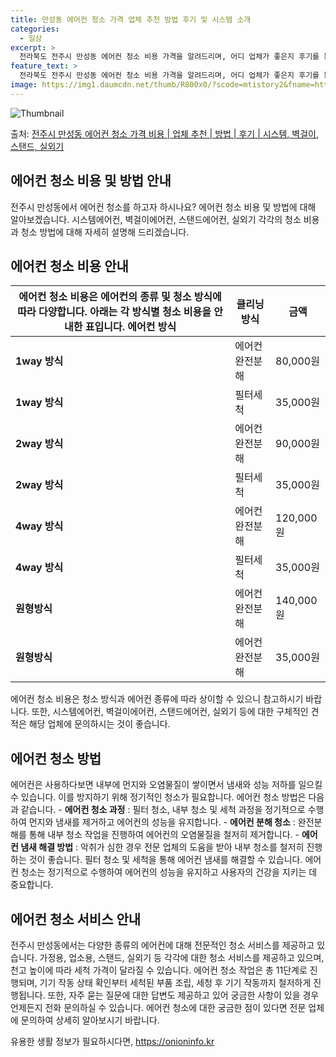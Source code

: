 ```yaml
---
title: 만성동 에어컨 청소 가격 업체 추천 방법 후기 및 시스템 소개
categories:
  - 일상
excerpt: >
  전라북도 전주시 만성동 에어컨 청소 비용 가격을 알려드리며, 어디 업체가 좋은지 후기를 통해 알아보겠습니다. 현재 글에서는 시스템, 벽걸이, 스탠드, 실외기 각각에 대해 청소 비용이 나와 있으니 참고하시면 되겠습니다. 에어컨 분해 청소 방법 보기 👈 클릭셀프 에어컨 청소 방법 보기👈 클릭전주시 만성동 에어컨 청소 비용시스템에어컨 방식클리닝방식금액1way 방식에어컨 완전분해80,000원1way 방식에어컨 필터세척35,000원2way 방식에어컨 완전분해90,000원2way 방식에어컨 필터세척35,000원4way 방식에어컨 완전분해120,000원4way 방식에어컨 필터세척35,000원원형방식에어컨 완전분해140,000원원형방식에어컨 필터세척35,000원에어컨 청소 견적 샘플 보기 👈 클릭에어컨 냄새의 원인에어..
feature_text: >
  전라북도 전주시 만성동 에어컨 청소 비용 가격을 알려드리며, 어디 업체가 좋은지 후기를 통해 알아보겠습니다. 현재 글에서는 시스템, 벽걸이, 스탠드, 실외기 각각에 대해 청소 비용이 나와 있으니 참고하시면 되겠습니다. 에어컨 분해 청소 방법 보기 👈 클릭셀프 에어컨 청소 방법 보기👈 클릭전주시 만성동 에어컨 청소 비용시스템에어컨 방식클리닝방식금액1way 방식에어컨 완전분해80,000원1way 방식에어컨 필터세척35,000원2way 방식에어컨 완전분해90,000원2way 방식에어컨 필터세척35,000원4way 방식에어컨 완전분해120,000원4way 방식에어컨 필터세척35,000원원형방식에어컨 완전분해140,000원원형방식에어컨 필터세척35,000원에어컨 청소 견적 샘플 보기 👈 클릭에어컨 냄새의 원인에어..
image: https://img1.daumcdn.net/thumb/R800x0/?scode=mtistory2&fname=https%3A%2F%2Fblog.kakaocdn.net%2Fdn%2FFk19O%2FbtsHwdjXaTm%2FJLSe7dcDKJd9rg7zJAv7Pk%2Fimg.webp
---
```


![Thumbnail](https://img1.daumcdn.net/thumb/R800x0/?scode=mtistory2&fname=https%3A%2F%2Fblog.kakaocdn.net%2Fdn%2FFk19O%2FbtsHwdjXaTm%2FJLSe7dcDKJd9rg7zJAv7Pk%2Fimg.webp)

<p>출처: <a href="https://onioninfo.kr/entry/%EC%A0%84%EC%A3%BC%EC%8B%9C-%EB%A7%8C%EC%84%B1%EB%8F%99-%EC%97%90%EC%96%B4%EC%BB%A8-%EC%B2%AD%EC%86%8C-%EA%B0%80%EA%B2%A9-%EB%B9%84%EC%9A%A9-%EC%97%85%EC%B2%B4-%EC%B6%94%EC%B2%9C-%EB%B0%A9%EB%B2%95-%ED%9B%84%EA%B8%B0-%EC%8B%9C%EC%8A%A4%ED%85%9C-%EB%B2%BD%EA%B1%B8%EC%9D%B4-%EC%8A%A4%ED%83%A0%EB%93%9C-%EC%8B%A4%EC%99%B8%EA%B8%B0" rel="dofollow">전주시 만성동 에어컨 청소 가격 비용 | 업체 추천 | 방법 | 후기 | 시스템, 벽걸이, 스탠드, 실외기</a> </p>

## 에어컨 청소 비용 및 방법 안내

전주시 만성동에서 에어컨 청소를 하고자 하시나요? 에어컨 청소 비용 및 방법에 대해 알아보겠습니다. 시스템에어컨, 벽걸이에어컨,
스탠드에어컨, 실외기 각각의 청소 비용과 청소 방법에 대해 자세히 설명해 드리겠습니다.

## **에어컨 청소 비용 안내**

에어컨 청소 비용은 에어컨의 종류 및 청소 방식에 따라 다양합니다. 아래는 각 방식별 청소 비용을 안내한 표입니다.  에어컨 방식 | 클리닝 방식 | 금액  
---|---|---  
**1way 방식** | 에어컨 완전분해 | 80,000원  
**1way 방식** | 필터세척 | 35,000원  
**2way 방식** | 에어컨 완전분해 | 90,000원  
**2way 방식** | 필터세척 | 35,000원  
**4way 방식** | 에어컨 완전분해 | 120,000원  
**4way 방식** | 필터세척 | 35,000원  
**원형방식** | 에어컨 완전분해 | 140,000원  
**원형방식** | 에어컨 완전분해 | 35,000원  
에어컨 청소 비용은 청소 방식과 에어컨 종류에 따라 상이할 수 있으니 참고하시기 바랍니다. 또한, 시스템에어컨, 벽걸이에어컨, 스탠드에어컨,
실외기 등에 대한 구체적인 견적은 해당 업체에 문의하시는 것이 좋습니다.



## **에어컨 청소 방법**

에어컨은 사용하다보면 내부에 먼지와 오염물질이 쌓이면서 냄새와 성능 저하를 일으킬 수 있습니다. 이를 방지하기 위해 정기적인 청소가
필요합니다. 에어컨 청소 방법은 다음과 같습니다. \- **에어컨 청소 과정** : 필터 청소, 내부 청소 및 세척 과정을 정기적으로
수행하여 먼지와 냄새를 제거하고 에어컨의 성능을 유지합니다. \- **에어컨 분해 청소** : 완전분해를 통해 내부 청소 작업을 진행하여
에어컨의 오염물질을 철저히 제거합니다. \- **에어컨 냄새 해결 방법** : 악취가 심한 경우 전문 업체의 도움을 받아 내부 청소를 철저히
진행하는 것이 좋습니다. 필터 청소 및 세척을 통해 에어컨 냄새를 해결할 수 있습니다. 에어컨 청소는 정기적으로 수행하여 에어컨의 성능을
유지하고 사용자의 건강을 지키는 데 중요합니다.



## **에어컨 청소 서비스 안내**

전주시 만성동에서는 다양한 종류의 에어컨에 대해 전문적인 청소 서비스를 제공하고 있습니다. 가정용, 업소용, 스탠드, 실외기 등 각각에 대한
청소 서비스를 제공하고 있으며, 천고 높이에 따라 세척 가격이 달라질 수 있습니다. 에어컨 청소 작업은 총 11단계로 진행되며, 기기 작동
상태 확인부터 세척된 부품 조립, 세청 후 기기 작동까지 철저하게 진행됩니다. 또한, 자주 묻는 질문에 대한 답변도 제공하고 있어 궁금한
사항이 있을 경우 언제든지 전화 문의하실 수 있습니다. 에어컨 청소에 대한 궁금한 점이 있다면 전문 업체에 문의하여 상세히 알아보시기
바랍니다.

 

유용한 생활 정보가 필요하시다면, <a href="https://onioninfo.kr" rel="dofollow">https://onioninfo.kr</a>


